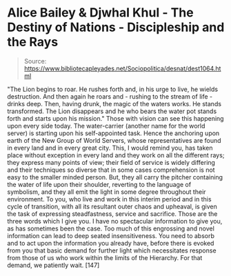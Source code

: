 # Alice Bailey & Djwhal Khul - The Destiny of Nations - Discipleship and the Rays

> Source: https://www.bibliotecapleyades.net/Sociopolitica/desnat/dest1064.html

"The Lion begins to roar. He rushes forth and, in his urge to live, he wields destruction. And then again he roars and - rushing to the stream of life - drinks deep. Then, having drunk, the magic of the waters works. He stands transformed. The Lion disappears and he who bears the water pot stands forth and starts upon his mission."
Those with vision can see this happening upon every side today. The water-carrier (another name for the world server) is starting upon his self-appointed task. Hence the anchoring upon earth of the New Group of World Servers, whose representatives are found in every land and in every great city. This, I would remind you, has taken place without exception in every land and they work on all the different rays; they express many points of view; their field of service is widely differing and their techniques so diverse that in some cases comprehension is not easy to the smaller minded person. But, they all carry the pitcher containing the water of life upon their shoulder, reverting to the language of symbolism, and they all emit the light in some degree throughout their environment.
To you, who live and work in this interim period and in this cycle of transition, with all its resultant outer chaos and upheaval, is given the task of expressing steadfastness, service and sacrifice. Those are the three words which I give you. I have no spectacular information to give you, as has sometimes been the case. Too much of this engrossing and novel information can lead to deep seated insensitiveness. You need to absorb and to act upon the information you already have, before there is evoked from you that basic demand for further light which necessitates response from those of us who work within the limits of the Hierarchy. For that demand, we patiently wait. [147]
